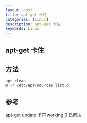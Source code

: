 ```yaml
---
layout: post
title: apt-get 卡住
categories: [Linux]
description: apt-get 卡住
keywords: Linux
---
```



apt-get 卡住
---


## 方法
```
apt clean
m -r /etc/apt/sources.list.d
```

## 参考
[apt-get update 卡在working 0 已解决](https://blog.csdn.net/qq_41559533/article/details/96422887)